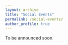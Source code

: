 ```yaml
---
layout: archive
title: "Social Events"
permalink: /social-events/
author_profile: true
---
```


To be announced soon.
